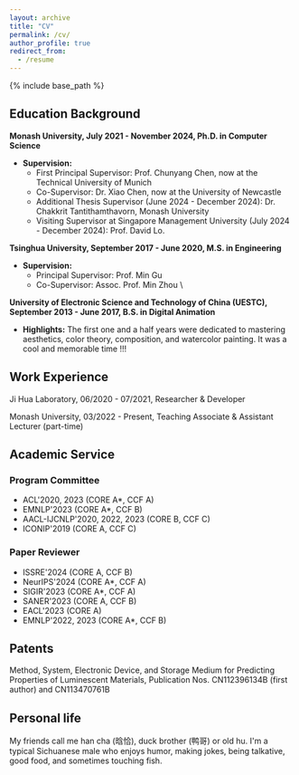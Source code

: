 ```yaml
---
layout: archive
title: "CV"
permalink: /cv/
author_profile: true
redirect_from:
  - /resume
---
```


{% include base_path %}

<!-- [CV](https://github.com/huhanGitHub/huhan.github.io/raw/master/files/resume_eng.pdf), updated 05/2024.-->


## Education Background

**Monash University, July 2021 - November 2024, Ph.D. in Computer Science**
- **Supervision:**
  - First Principal Supervisor: Prof. Chunyang Chen, now at the Technical University of Munich
  - Co-Supervisor: Dr. Xiao Chen, now at the University of Newcastle
  - Additional Thesis Supervisor (June 2024 - December 2024): Dr. Chakkrit Tantithamthavorn, Monash University
  - Visiting Supervisor at Singapore Management University (July 2024 - December 2024): Prof. David Lo.
<!-- **Acknowledgments:** Deep gratitude to Prof. John Groundy (Monash University) and Dr. Qiuyuan Chen (Tencent) for their guidance and help in the early stages of my PhD. -->

**Tsinghua University, September 2017 - June 2020, M.S. in Engineering**
- **Supervision:**
  - Principal Supervisor: Prof. Min Gu
  - Co-Supervisor: Assoc. Prof. Min Zhou \
<!-- **Acknowledgments:** Dr. Guang Chen, now at Huawei, my big brother and 大腿 throughout my whole master. -->

**University of Electronic Science and Technology of China (UESTC), September 2013 - June 2017, B.S. in Digital Animation**
- **Highlights:** The first one and a half years were dedicated to mastering aesthetics, color theory, composition, and watercolor painting. It was a cool and memorable time !!!



## Work Experience

Ji Hua Laboratory, 06/2020 - 07/2021, Researcher & Developer

Monash University, 03/2022 - Present, Teaching Associate & Assistant Lecturer (part-time)

## Academic Service

### **Program Committee**
- ACL'2020, 2023 (CORE A\*, CCF A)
- EMNLP'2023 (CORE A\*, CCF B)
- AACL-IJCNLP'2020, 2022, 2023 (CORE B, CCF C)
- ICONIP'2019 (CORE A, CCF C)

### **Paper Reviewer**
- ISSRE'2024 (CORE A, CCF B)
- NeurIPS'2024 (CORE A\*, CCF A)
- SIGIR'2023 (CORE A\*, CCF A)
- SANER'2023 (CORE A, CCF B)
- EACL'2023 (CORE A)
- EMNLP'2022, 2023 (CORE A\*, CCF B)


## Patents
Method, System, Electronic Device, and Storage Medium for Predicting Properties of Luminescent Materials, Publication Nos. CN112396134B (first author) and CN113470761B


## Personal life
My friends call me han cha (晗恰), duck brother (鸭哥) or old hu. I'm a typical Sichuanese male who enjoys humor, making jokes, being talkative, good food, and sometimes touching fish. 
